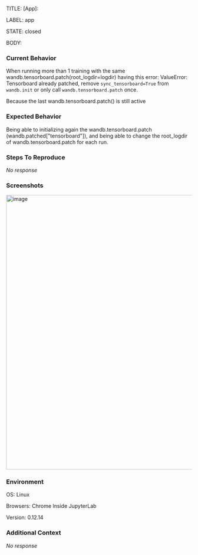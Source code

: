 TITLE:
[App]: 

LABEL:
app

STATE:
closed

BODY:
### Current Behavior

When running more than 1 training with the same wandb.tensorboard.patch(root_logdir=logdir) having this error:
ValueError: Tensorboard already patched, remove `sync_tensorboard=True` from `wandb.init` or only call `wandb.tensorboard.patch` once.

Because the last wandb.tensorboard.patch() is still active 

 

### Expected Behavior

Being able to initializing again the wandb.tensorboard.patch (wandb.patched["tensorboard"]),
and being able to change the root_logdir of wandb.tensorboard.patch for each run. 



### Steps To Reproduce

_No response_

### Screenshots

<img width="744" alt="image" src="https://user-images.githubusercontent.com/70809604/164052345-fb18c923-a5aa-4b48-bb65-15d6964ff103.png">


### Environment

OS: Linux

Browsers: Chrome
Inside JupyterLab

Version: 0.12.14

### Additional Context

_No response_

